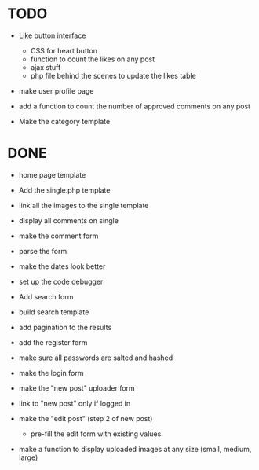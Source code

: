 TODO
====

* Like button interface
	* CSS for heart button
	* function to count the likes on any post
	* ajax stuff
	* php file behind the scenes to update the likes table 


* make user profile page
* add a function to count the number of approved comments on any post
* Make the category template



DONE
====

* home page template
* Add the single.php template
* link all the images to the single template
* display all comments on single
* make the comment form
* parse the form
* make the dates look better
* set up the code debugger
* Add search form
* build search template
* add pagination to the results
* add the register form
* make sure all passwords are salted and hashed 
* make the login form
* make the "new post" uploader form
* link to "new post" only if logged in
* make the "edit post" (step 2 of new post)
	* pre-fill the edit form with existing values

* make a function to display uploaded images at any size (small, medium, large)